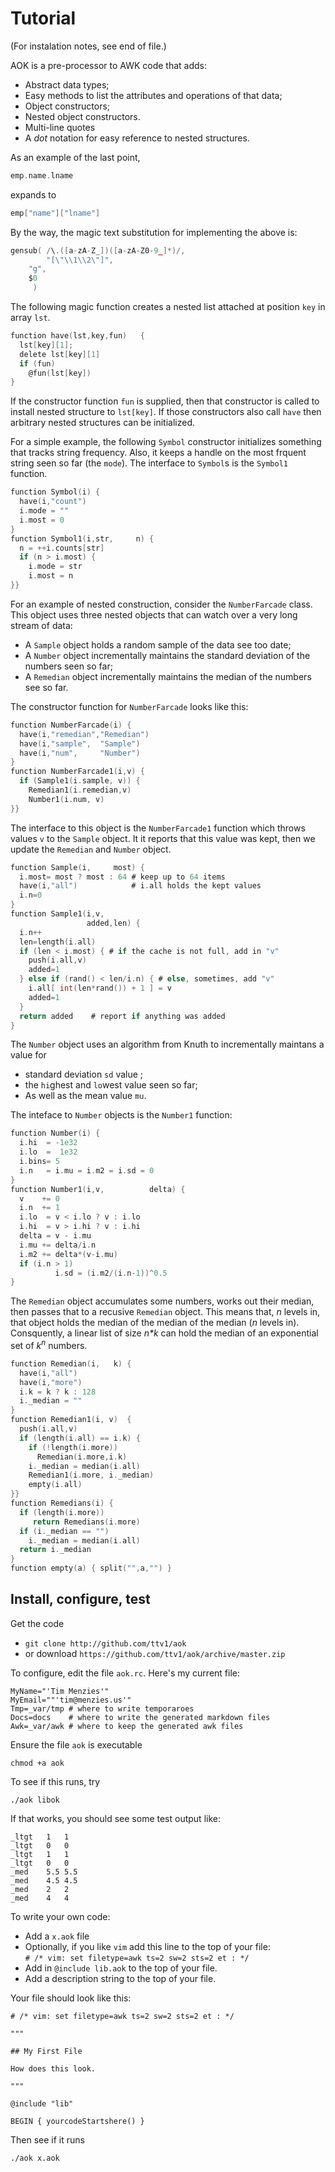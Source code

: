 # Tutorial

(For instalation notes, see end of file.)

AOK is a pre-processor to AWK code that adds:

- Abstract data types;
- Easy methods to list the  attributes and operations of that data;
- Object constructors;
- Nested object constructors.
- Multi-line quotes
- A _dot_ notation for easy reference to nested structures. 

As an example of the last point,

```c
emp.name.lname
```

expands to

```c
emp["name"]["lname"]
```

By the way, the magic text substitution  for implementing the above is:

```c
gensub( /\.([a-zA-Z_])([a-zA-Z0-9_]*)/, 
        "[\"\\1\\2\"]",
	"g",
	$0
     )
```

The following magic function creates a nested list attached at position
`key` in array `lst`. 

```c
function have(lst,key,fun)   { 
  lst[key][1];    
  delete lst[key][1]
  if (fun)
    @fun(lst[key])
}
```

If the constructor function `fun` is supplied, then that constructor is
called to install nested structure to `lst[key]`.  If those constructors
also call `have` then arbitrary nested structures can be initialized.

For a simple example, the following  `Symbol` constructor initializes
something that tracks string frequency. Also, it keeps a handle
on the most frquent string seen so far (the `mode`).
The interface to `Symbol`s is the `Symbol1` function.

```c
function Symbol(i) {
  have(i,"count")
  i.mode = ""
  i.most = 0
}
function Symbol1(i,str,     n) {
  n = ++i.counts[str]
  if (n > i.most) {
    i.mode = str
    i.most = n
}}
```

For an example of nested construction, consider the `NumberFarcade` class.
This object uses three nested objects that  can watch over a very long stream of data:

- A `Sample` object holds a random sample of the data see too date;
- A `Number` object incrementally maintains the standard deviation of the numbers seen so far;
- A `Remedian` object incrementally maintains the median of the numbers see so far.

The constructor function for `NumberFarcade` looks like this:

```c
function NumberFarcade(i) {
  have(i,"remedian","Remedian")
  have(i,"sample",  "Sample")
  have(i,"num",     "Number")
}
function NumberFarcade1(i,v) {
  if (Sample1(i.sample, v)) {
    Remedian1(i.remedian,v)
    Number1(i.num, v)
}}
```

The interface to this object is the `NumberFarcade1` function which
throws values `v` to the `Sample` object. It it reports that this value was kept,
then 	we update the `Remedian` and `Number` object. 

```c
function Sample(i,     most) {
  i.most= most ? most : 64 # keep up to 64 items
  have(i,"all")            # i.all holds the kept values
  i.n=0
}
function Sample1(i,v,    
                 added,len) {
  i.n++
  len=length(i.all)
  if (len < i.most) { # if the cache is not full, add in "v"
    push(i.all,v)
    added=1
  } else if (rand() < len/i.n) { # else, sometimes, add "v"
    i.all[ int(len*rand()) + 1 ] = v
    added=1
  }
  return added    # report if anything was added
}
```

The `Number` object uses an algorithm from Knuth to incrementally
maintans a value for

- standard deviation `sd` value ;
- the `hi`ghest and `lo`west value seen so far;
- As well as the mean value `mu`.

The inteface to `Number` objects is the `Number1` function:

```c
function Number(i) {
  i.hi  = -1e32
  i.lo  =  1e32
  i.bins= 5
  i.n   = i.mu = i.m2 = i.sd = 0
}
function Number1(i,v,          delta) {
  v    += 0
  i.n  += 1
  i.lo  = v < i.lo ? v : i.lo 
  i.hi  = v > i.hi ? v : i.hi 
  delta = v - i.mu
  i.mu += delta/i.n
  i.m2 += delta*(v-i.mu)
  if (i.n > 1)
          i.sd = (i.m2/(i.n-1))^0.5
}
```

The `Remedian` object accumulates some numbers, works out their median,
then passes that to a recusive `Remedian` object.  This means that,
_n_ levels in, that object holds the median of the median of the median (_n_
levels in). Consquently, a linear list of size _n*k_ can hold the median of
an exponential set of _k<sup>n</sup>_ numbers.

```c
function Remedian(i,   k) {
  have(i,"all")
  have(i,"more")
  i.k = k ? k : 128
  i._median = ""
}
function Remedian1(i, v)  {
  push(i.all,v)
  if (length(i.all) == i.k) {
    if (!length(i.more)) 
      Remedian(i.more,i.k)
    i._median = median(i.all)
    Remedian1(i.more, i._median)
    empty(i.all)
}}
function Remedians(i) {
  if (length(i.more))  
     return Remedians(i.more)
  if (i._median == "") 
    i._median = median(i.all)
  return i._median
}
function empty(a) { split("",a,"") }
```


## Install, configure, test

Get the code

- `git clone http://github.com/ttv1/aok`
- or download `https://github.com/ttv1/aok/archive/master.zip`

To configure, edit the file `aok.rc`. Here's my current file:

    MyName="'Tim Menzies'"
    MyEmail=""'tim@menzies.us'"
    Tmp=_var/tmp # where to write temporaroes
    Docs=docs    # where to write the generated markdown files
    Awk=_var/awk # where to keep the generated awk files

Ensure the file `aok` is executable

    chmod +a aok

To see if this runs, try

```
./aok libok
```

If that works, you should see some test output like:

    _ltgt	1	1
    _ltgt	0	0
    _ltgt	1	1
    _ltgt	0	0
    _med	5.5	5.5
    _med	4.5	4.5
    _med	2	2
    _med	4	4

To write your own code:

- Add a `x.aok` file
- Optionally, if you like `vim` add this line to the top of your file:<br>
  `# /* vim: set filetype=awk ts=2 sw=2 sts=2 et : */`
- Add in `@include lib.aok` to the top of your file.
- Add a description string to the top of your file. 

Your file should look like this:

```
# /* vim: set filetype=awk ts=2 sw=2 sts=2 et : */

"""

## My First File

How does this look.

"""

@include "lib"

BEGIN { yourcodeStartshere() }
```

Then see if it runs

```
./aok x.aok
```


